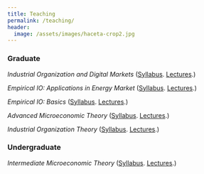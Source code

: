 ```yaml
---
title: Teaching
permalink: /teaching/
header:
  image: /assets/images/haceta-crop2.jpg
---
```


### Graduate

*Industrial Organization and Digital Markets* ([Syllabus](https://github.com/XXX.pdf). [Lectures](https://github.com/xxx).)

*Empirical IO: Applications in Energy Market*  ([Syllabus](https://github.com/XXX.pdf). [Lectures](https://github.com/xxx).)

*Empirical IO: Basics* ([Syllabus](https://github.com/XXX.pdf). [Lectures](https://github.com/xxx).)

*Advanced Microeconomic Theory* ([Syllabus](https://github.com/XXX.pdf). [Lectures](https://github.com/xxx).)

*Industrial Organization Theory* ([Syllabus](https://github.com/XXX.pdf). [Lectures](https://github.com/xxx).)


### Undergraduate

*Intermediate Microeconomic Theory* ([Syllabus](https://github.com/XXX.pdf). [Lectures](https://github.com/xxx).)
